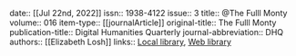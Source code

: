 date:: [[Jul 22nd, 2022]]
issn:: 1938-4122
issue:: 3
title:: @The Fulll Monty
volume:: 016
item-type:: [[journalArticle]]
original-title:: The Fulll Monty
publication-title:: Digital Humanities Quarterly
journal-abbreviation:: DHQ
authors:: [[Elizabeth Losh]]
links:: [Local library](zotero://select/groups/2386895/items/8KSYSFIW), [Web library](https://www.zotero.org/groups/2386895/items/8KSYSFIW)
